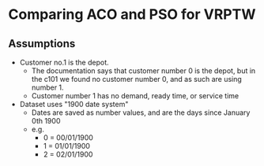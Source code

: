 # Comparing ACO and PSO for VRPTW

## Assumptions
- Customer no.1 is the depot.
  - The documentation says that customer number 0 is the depot, but in the c101 we found no customer number 0, and as such are using number 1.
  - Customer number 1 has no demand, ready time, or service time
- Dataset uses "1900 date system"
  - Dates are saved as number values, and are the days since January 0th 1900
  - e.g.
    - 0 = 00/01/1900
    - 1 = 01/01/1900
    - 2 = 02/01/1900
